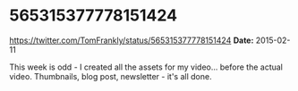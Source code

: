 # 565315377778151424
https://twitter.com/TomFrankly/status/565315377778151424
**Date:** 2015-02-11

This week is odd - I created all the assets for my video... before the actual video. Thumbnails, blog post, newsletter - it's all done.
